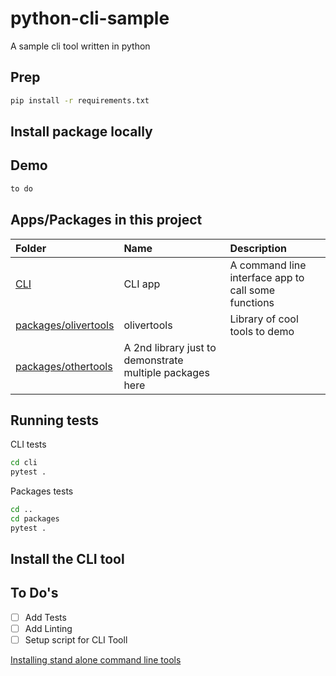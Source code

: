 # python-cli-sample

A sample cli tool written in python

## Prep

```bash
pip install -r requirements.txt
```

## Install package locally

## Demo

```bash
to do
```

## Apps/Packages in this project

| Folder        | Name    | Description |
| :------------ | :------ | :---------- |
| [CLI](./cli/) | CLI app | A command line interface app to call some functions |
| [packages/olivertools](./packages/oliverstools/) | olivertools | Library of cool tools to demo |
| [packages/othertools](./packages/othertools/) | A 2nd library just to demonstrate multiple packages here |

## Running tests

CLI tests
```bash
cd cli
pytest .
```

Packages tests

```bash
cd ..
cd packages
pytest .
```

## Install the CLI tool


## To Do's

- [ ] Add Tests
- [ ] Add Linting
- [ ] Setup script for CLI Tooll

[Installing stand alone command line tools](https://packaging.python.org/en/latest/guides/installing-stand-alone-command-line-tools/)